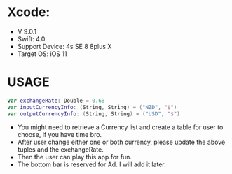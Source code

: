 # Xcode:
+ V 9.0.1
+ Swift: 4.0
+ Support Device: 4s SE 8 8plus X
+ Target OS: iOS 11

# USAGE
```Swift
var exchangeRate: Double = 0.68
var inputCurrencyInfo: (String, String) = ("NZD", "$")
var outputCurrencyInfo: (String, String) = ("USD", "$")
```
+ You might need to retrieve a Currency list and create a table for user to choose, if you have time bro.
+ After user change either one or both currency, please update the above tuples and the exchangeRate.
+ Then the user can play this app for fun.
+ The bottom bar is reserved for Ad. I will add it later.
